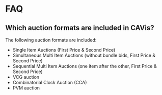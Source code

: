 # FAQ

## Which auction formats are included in CAVis?

The following auction formats are included:

- Single Item Auctions (First Price & Second Price)
- Simultaneous Multi Item Auctions (without bundle bids, First Price & Second Price)
- Sequential Multi Item Auctions (one item after the other, First Price & Second Price)
- VCG auction
- Combinatorial Clock Auction (CCA)
- PVM auction
